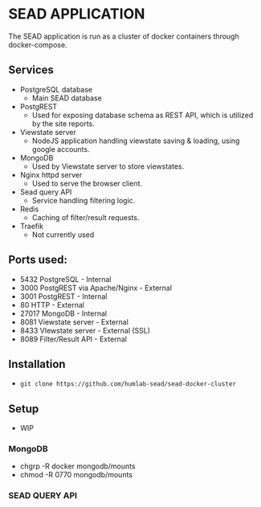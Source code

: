# SEAD APPLICATION

The SEAD application is run as a cluster of docker containers through docker-compose.

## Services
* PostgreSQL database
  * Main SEAD database
* PostgREST
  * Used for exposing database schema as REST API, which is utilized by the site reports.
* Viewstate server
  * NodeJS application handling viewstate saving & loading, using google accounts.
* MongoDB
  * Used by Viewstate server to store viewstates.
* Nginx httpd server
  * Used to serve the browser client.
* Sead query API
  * Service handling filtering logic.
* Redis
  * Caching of filter/result requests.
* Traefik
  * Not currently used


## Ports used:
* 5432 PostgreSQL - Internal
* 3000 PostgREST via Apache/Nginx - External
* 3001 PostgREST - Internal
* 80 HTTP - External
* 27017 MongoDB - Internal
* 8081 Viewstate server - External
* 8433 VIewstate server - External (SSL)
* 8089 Filter/Result API - External


## Installation
* `git clone https://github.com/humlab-sead/sead-docker-cluster`

## Setup
* WIP

### MongoDB
* chgrp -R docker mongodb/mounts
* chmod -R 0770 mongodb/mounts
  
### SEAD QUERY API

